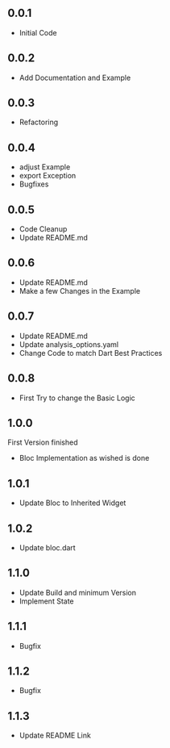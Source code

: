 ## 0.0.1

* Initial Code

## 0.0.2

* Add Documentation and Example

## 0.0.3

* Refactoring

## 0.0.4

* adjust Example
* export Exception
* Bugfixes

## 0.0.5

* Code Cleanup
* Update README.md

## 0.0.6

* Update README.md
* Make a few Changes in the Example

## 0.0.7

* Update README.md
* Update analysis_options.yaml
* Change Code to match Dart Best Practices

## 0.0.8

* First Try to change the Basic Logic

## 1.0.0

First Version finished
* Bloc Implementation as wished is done

## 1.0.1

* Update Bloc to Inherited Widget

## 1.0.2

* Update bloc.dart

## 1.1.0

* Update Build and minimum Version
* Implement State

## 1.1.1

* Bugfix

## 1.1.2

* Bugfix

## 1.1.3

* Update README Link